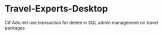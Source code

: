 # Travel-Experts-Desktop
C# Ado.net 
use transaction for delete in SQL
admin management on travel packages

